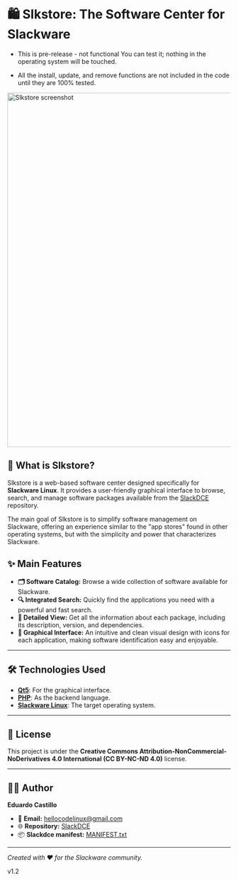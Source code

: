 # 🛍️ Slkstore: The Software Center for Slackware

* This is pre-release - not functional
You can test it; nothing in the operating system will be touched.

* All the install, update, and remove functions are not included in the code until they are 100% tested.

<img src="https://files.mastodon.social/media_attachments/files/115/458/159/261/362/824/original/f7ef5198a44e6fd8.png" alt="Slkstore screenshot" width="800">

## 🚀 What is Slkstore?

Slkstore is a web-based software center designed specifically for **Slackware Linux**. It provides a user-friendly graphical interface to browse, search, and manage software packages available from the [SlackDCE](https://slackware.uk/slackdce/) repository.

The main goal of Slkstore is to simplify software management on Slackware, offering an experience similar to the "app stores" found in other operating systems, but with the simplicity and power that characterizes Slackware.

## ✨ Main Features

*   **🗂️ Software Catalog:** Browse a wide collection of software available for Slackware.
*   **🔍 Integrated Search:** Quickly find the applications you need with a powerful and fast search.
*   **📄 Detailed View:** Get all the information about each package, including its description, version, and dependencies.
*   **🎨 Graphical Interface:** An intuitive and clean visual design with icons for each application, making software identification easy and enjoyable.

---

## 🛠️ Technologies Used

*   **[Qt5](https://www.qt.io/)**: For the graphical interface.
*   **[PHP](https://www.php.net/)**: As the backend language.
*   **[Slackware Linux](http://www.slackware.com/)**: The target operating system.

---

## 📄 License

This project is under the **Creative Commons Attribution-NonCommercial-NoDerivatives 4.0 International (CC BY-NC-ND 4.0)** license.

---

## 👨‍💻 Author

**Eduardo Castillo**
*   📧 **Email:** [hellocodelinux@gmail.com](mailto:hellocodelinux@gmail.com)
*   🌐 **Repository:** [SlackDCE](https://slackware.uk/slackdce/)
*   📦 **Slackdce manifest:** [MANIFEST.txt](https://slackware.uk/slackdce/MANIFEST.txt)

---
*Created with ❤️ for the Slackware community.*

v1.2